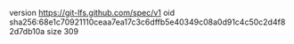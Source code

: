 version https://git-lfs.github.com/spec/v1
oid sha256:68e1c70921110ceaa7ea17c3c6dffb5e40349c08a0d91c4c50c2d4f82d7db10a
size 309
